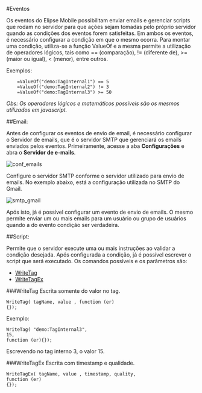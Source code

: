 #Eventos

Os eventos do Elipse Mobile possibilitam enviar emails e gerenciar scripts que rodam no servidor para que ações sejam tomadas pelo próprio servidor quando as condições dos eventos forem satisfeitas.
Em ambos os eventos, é necessário configurar a condição em que o mesmo ocorra. Para montar uma condição, utiliza-se a função ValueOf e a mesma permite a utilização de operadores lógicos, tais como == (comparação), != (diferente de), >= (maior ou igual), < (menor), entre outros. 

Exemplos:
```
	=ValueOf("demo:TagInternal1") == 5
	=ValueOf("demo:TagInternal2") != 3
	=ValueOf("demo:TagInternal3") >= 50
```

*Obs: Os operadores lógicos e matemáticos possíveis são os mesmos utilizados em javascript.*

##Email:

Antes de configurar os eventos de envio de email, é necessário configurar o Servidor de emails, que é o servidor SMTP que gerenciará os emails enviados pelos eventos.
Primeiramente, acesse a aba **Configurações** e abra o **Servidor de e-mails**.

![conf_emails](https://cloud.githubusercontent.com/assets/26389485/23870495/59624c0c-0805-11e7-8986-982a5f2e3a60.png)

Configure o servidor SMTP conforme o servidor utilizado para envio de emails.
No exemplo abaixo, está a configuração utilizada no SMTP do Gmail.

![smtp_gmail](https://cloud.githubusercontent.com/assets/26389485/23870246/99d9a56a-0804-11e7-8396-f8da5003b032.png)

Após isto, já é possível configurar um evento de envio de emails. O mesmo permite enviar um ou mais emails para um usuário ou grupo de usuários quando a do evento condição ser verdadeira.

##Script:

Permite que o servidor execute uma ou mais instruções ao validar a condição desejada.
	Após configurada a condição, já é possível escrever o script que será executado. Os comandos possíveis e os parâmetros são:

* [WriteTag](###WriteTag)
* [WriteTagEx](###WriteTagEx)

###WriteTag 
Escrita somente do valor no tag.

```
WriteTag( tagName, value , function (er) 
{});
```

Exemplo:
```
WriteTag( "demo:TagInternal3",
15,
function (er){});
```
Escrevendo no tag interno 3, o valor 15.

###WriteTagEx 
Escrita com timestamp e qualidade.

```
WriteTagEx( tagName, value , timestamp, quality, 
function (er) 
{});
```




